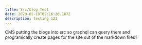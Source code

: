 ```yaml
---
title: Src/blog Test
date: 2020-05-18T02:16:26.187Z
description: testing 123
---
```

CMS putting the blogs into src so graphql can query them and programically create pages for the site out of the markdown files?